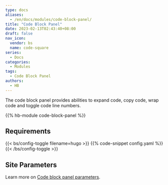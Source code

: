 ```yaml
---
type: docs
aliases:
  - /en/docs/modules/code-block-panel/
title: "Code Block Panel"
date: 2023-02-13T02:43:40+08:00
draft: false
nav_icon:
  vendor: bs
  name: code-square
series:
  - Docs
categories:
  - Modules
tags:
  - Code Block Panel
authors:
  - HB
---
```


The code block panel provides abilities to expand code, copy code, wrap code and toggle code line numbers.

<!--more-->

{{% hb-module code-block-panel %}}

## Requirements

{{< bs/config-toggle filename=hugo >}}
{{% code-snippet config.yaml %}}
{{< /bs/config-toggle >}}

## Site Parameters

Learn more on [Code block panel parameters](https://hugomods.com/en/docs/code-block-panel/#site-parameters).
